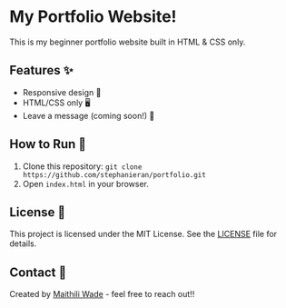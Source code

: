 # My Portfolio Website!
This is my beginner portfolio website built in HTML & CSS only.

## Features ✨
- Responsive design 📱
- HTML/CSS only 🖥️
- Leave a message (coming soon!) 💬

## How to Run 🚀
1. Clone this repository: `git clone https://github.com/stephanieran/portfolio.git`  
2. Open `index.html` in your browser.

## License 📄
This project is licensed under the MIT License. See the [LICENSE](./LICENSE) file for details.

## Contact 📧
Created by [Maithili Wade]() - feel free to reach out!!
